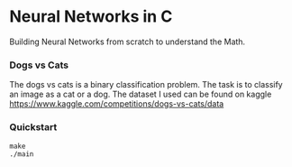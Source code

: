 # Neural Networks in C

Building Neural Networks from scratch to understand the Math.

### Dogs vs Cats

The dogs vs cats is a binary classification problem. The task is to classify an
image as a cat or a dog. The dataset I used can be found on kaggle
<https://www.kaggle.com/competitions/dogs-vs-cats/data>

### Quickstart

```console
make
./main
```
